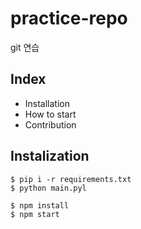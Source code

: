 # practice-repo

git 연습

## Index

- Installation
- How to start
- Contribution

## Instalization

```shell
$ pip i -r requirements.txt
$ python main.pyl
```
```shell
$ npm install
$ npm start
```


